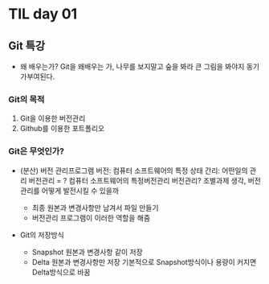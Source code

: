 # TIL day 01
## Git 특강

- 왜 배우는가?
  Git을 왜배우는 가, 나무를 보지말고 숲을 봐라 큰 그림을 봐야지 동기가부여된다.

### Git의 목적
1. Git을 이용한 버전관리
2. Github를 이용한 포트폴리오

### Git은 무엇인가?
- (분산) 버전 관리프로그램
  버전: 컴퓨터 소프트웨어의 특정 상태
  간리: 어떤일의 관리
  버전관리 = ?  컴퓨터 소프트웨어의 특정버전관리
  버전관리? 조별과제 생각, 버전관리를 어떻게 발전시킬 수 있을까
  
  - 최종 원본과 변경사항만 남겨서 파일 만들기  
  - 버전관리 프로그램이 이러한 역할을 해줌
  
- Git의 저장방식
  - Snapshot
    원본과 변경사항 같이 저장
  - Delta
    원본과 변경사항만 저장
    기본적으로 Snapshot방식이나 용량이 커지면 Delta방식으로 바꿈

